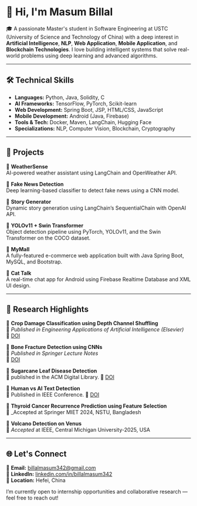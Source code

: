 # 👋 Hi, I'm Masum Billal

🎓 A passionate Master's student in Software Engineering at USTC (University of Science and Technology of China) with a deep interest in **Artificial Intelligence**, **NLP**, **Web Application**, **Mobile Application**, and **Blockchain Technologies**. I love building intelligent systems that solve real-world problems using deep learning and advanced algorithms.

---

## 🛠️ Technical Skills

- **Languages:** Python, Java, Solidity, C  
- **AI Frameworks:** TensorFlow, PyTorch, Scikit-learn  
- **Web Development:** Spring Boot, JSP, HTML/CSS, JavaScript  
- **Mobile Development:** Android (Java, Firebase)  
- **Tools & Tech:** Docker, Maven, LangChain, Hugging Face  
- **Specializations:** NLP, Computer Vision, Blockchain, Cryptography

---

## 🚀 Projects

🔹 **WeatherSense**  
AI-powered weather assistant using LangChain and OpenWeather API.  

🔹 **Fake News Detection**  
Deep learning-based classifier to detect fake news using a CNN model.  

🔹 **Story Generator**  
Dynamic story generation using LangChain’s SequentialChain with OpenAI API.  

🔹 **YOLOv11 + Swin Transformer**  
Object detection pipeline using PyTorch, YOLOv11, and the Swin Transformer on the COCO dataset.  

🔹 **MyMall**  
A fully-featured e-commerce web application built with Java Spring Boot, MySQL, and Bootstrap.  

🔹 **Cat Talk**  
A real-time chat app for Android using Firebase Realtime Database and XML UI design.

---

## 🧠 Research Highlights

📄 **Crop Damage Classification using Depth Channel Shuffling**  
📍 _Published in Engineering Applications of Artificial Intelligence (Elsevier)_  
🔗 [DOI](https://doi.org/10.1016/j.engappai.2025.110117)

📄 **Bone Fracture Detection using CNNs**  
📍 _Published in Springer Lecture Notes_  
🔗 [DOI](https://doi.org/10.1007/978-3-031-82156-1_1)

📄 **Sugarcane Leaf Disease Detection**  
📍 published in the ACM Digital Library.
🔗 [DOI](https://doi.org/10.1145/3723178.3723197)

📄 **Human vs AI Text Detection**  
📍 Published in IEEE Conference.
🔗 [DOI](https://doi.org/10.1109/ICCIT64611.2024.11022524)

📄 **Thyroid Cancer Recurrence Prediction using Feature Selection**  
📍 _Accepted at Springer MIET 2024, NSTU, Bangladesh

📄 **Volcano Detection on Venus**  
📍 _Accepted_ at IEEE, Central Michigan University-2025, USA

---

## 🌐 Let's Connect

📧 **Email:** billalmasum342@gmail.com  
🔗 **LinkedIn:** [linkedin.com/in/billalmasum342](https://linkedin.com/in/billalmasum342)  
📍 **Location:** Hefei, China  

I’m currently open to internship opportunities and collaborative research — feel free to reach out!
